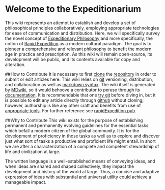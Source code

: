 Welcome to the Expeditionarium
==============

This wiki represents an attempt to establish and develop a set of philosophical principles collaboratively, employing appropriate technologies for ease of communication and distribution.  Here, we will specifically survey the novel concept of [Expeditionary Philosophy](expeditionaryPhilosophy.md) and more specifically, the notion of [Rapid Expedition](rapidExpedition/About.md) as a modern cultural paradigm.  The goal is to pioneer a comprehensive and relevant philosophy to benefit the modern age in practice and prescription.  As this wiki will remain open-source, its development will be public, and its contents available for copy and alteration.

##How to Contribute
It is necessary to first [clone](http://git-scm.com/book/en/Git-Basics-Getting-a-Git-Repository#Cloning-an-Existing-Repository) the [repository](https://github.com/rapidExpedition/theExpeditionarium) in order to submit or edit articles here.  This wiki relies on [git](http://git-scm.com/) versioning, distribution, and collaboration as well as [markdown syntax](http://daringfireball.net/projects/markdown/syntax).  The wiki itself is generated by [MDwiki](www.mdwiki.info/), so it would behoove a contributor to peruse through its [documentation](http://dynalon.github.io/mdwiki/#!quickstart.md).  It is recommendable that one [try git](http://try.github.com/) before diving in, but it is possible to edit any article directly through [github](https://github.com/) without cloning; however, authorship is like any other craft and benefits from use of [appropriate tools](https://github.com/karthik/markdown_science/wiki/Tools-to-support-your-markdown-authoring).  For further reference see [rapidExpedition.pub](rapidExpedition/pubSum.md).

##Why to Contribute
This wiki exists for the purpose of establishing permanent and permanently evolving guidelines for the essential tasks which befall a modern citizen of the global community.  It is for the development of proficiency in those tasks as well as to explore and discover just what sort of tasks a productive and proficient life might entail.  In short we are after a characterization of a complete and competent stewardship of life and civilization at large.

The written language is a well-established means of conveying ideas, and when ideas are shared and shaped collectively, they impact the development and history of the world at large.  Thus, a concise and adaptive expression of ideas with substantial and universal utility could achieve a manageable impact.
